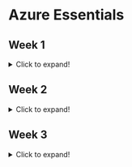 
# Azure Essentials 

## Week 1
<details>
 <summary>Click to expand!</summary>
 
### Module 1 - Azure Landscape & Design Patterns - An Overview (~15 mins)
<details>
  <summary>Click to expand!</summary>
  
  ## Heading
  1. A numbered
  2. list
     * With some
     * Sub bullets
</details>

### Module 2 - Why use Azure Cloud? (~15 mins)
<details>
  <summary>Click to expand!</summary>
  
  ## Heading
  1. A numbered
  2. list
     * With some
     * Sub bullets
</details>

### Module 3 - AWS vs Azure - A Perspective (~5 mins)
<details>
  <summary>Click to expand!</summary>
  
  ## Heading
  1. A numbered
  2. list
     * With some
     * Sub bullets
</details>

### Module 4 - Introduction to Microsoft Azure (~15 mins)
<details>
  <summary>Click to expand!</summary>
  
  ## Heading
  1. A numbered
  2. list
     * With some
     * Sub bullets
</details>

### Module 5 - Azure Virtual Machines (~15mins)
<details>
  <summary>Click to expand!</summary>
  
  ## Heading
  1. A numbered
  2. list
     * With some
     * Sub bullets
</details>

### Module 6 - Availability Sets in Azure (~25mins)
<details>
  <summary>Click to expand!</summary>
  
  ## Heading
  1. A numbered
  2. list
     * With some
     * Sub bullets
</details>

### Module 7 - Azure App Service Plan, Resource Groups (~15 mins)
<details>
  <summary>Click to expand!</summary>
  
  ## Heading
  1. A numbered
  2. list
     * With some
     * Sub bullets
</details>
</details>

## Week 2
<details>
  <summary>Click to expand!</summary>
  
### Module 8 - Azure Storage, Blob Storage (~40 mins)
<details>
  <summary>Click to expand!</summary>
  
  ## Heading
  1. A numbered
  2. list
     * With some
     * Sub bullets
</details>

### Module 9 - Azure Table (~10 mins)
<details>
  <summary>Click to expand!</summary>
  
  ## Heading
  1. A numbered
  2. list
     * With some
     * Sub bullets
</details>

### Module 10 - Traffic Manager in Azure (~20mins)
<details>
  <summary>Click to expand!</summary>
  
  ## Heading
  1. A numbered
  2. list
     * With some
     * Sub bullets
</details>

### Module 11 - Networking (~40 mins)
<details>
  <summary>Click to expand!</summary>
  
  ## Heading
  1. A numbered
  2. list
     * With some
     * Sub bullets
</details>

### Module 12 - Azure Web API App (~10 mins)
<details>
  <summary>Click to expand!</summary>
  
  ## Heading
  1. A numbered
  2. list
     * With some
     * Sub bullets
</details>

### Module 13 - Storage Queue (~10 mins)
<details>
  <summary>Click to expand!</summary>
  
  ## Heading
  1. A numbered
  2. list
     * With some
     * Sub bullets
</details>

### Module 14 - Azure Redis Cache (~15 mins)
<details>
  <summary>Click to expand!</summary>
  
  ## Heading
  1. A numbered
  2. list
     * With some
     * Sub bullets
</details>

### Module 15 - Azure Cosmos DB (~25 mins)
<details>
  <summary>Click to expand!</summary>
  
  ## Heading
  1. A numbered
  2. list
     * With some
     * Sub bullets
</details>

### Module 16 - Azure SQL (~10 mins)
<details>
  <summary>Click to expand!</summary>
  
  ## Heading
  1. A numbered
  2. list
     * With some
     * Sub bullets
</details>

### Module 17 - Azure API Management Gateway (~30mins)
<details>
  <summary>Click to expand!</summary>
  
  ## Heading
  1. A numbered
  2. list
     * With some
     * Sub bullets
</details>

### Module 18 - Identity Management in Azure (~30mins)
<details>
  <summary>Click to expand!</summary>
  
  ## Heading
  1. A numbered
  2. list
     * With some
     * Sub bullets
</details>

### Module 19 - Azure Service Bus (~20mins)
<details>
  <summary>Click to expand!</summary>
  
  ## Heading
  1. A numbered
  2. list
     * With some
     * Sub bullets
</details>

### Module 20 - Azure Cognitive Services (~35mins)
<details>
  <summary>Click to expand!</summary>
  
  ## Heading
  1. A numbered
  2. list
     * With some
     * Sub bullets
</details>

### Module 21 - Serverless Computing (~30mins)
<details>
  <summary>Click to expand!</summary>
  
  ## Heading
  1. A numbered
  2. list
     * With some
     * Sub bullets
</details>

### Module 22 - Azure Logic Apps (~25mins)
<details>
  <summary>Click to expand!</summary>
  
  ## Heading
  1. A numbered
  2. list
     * With some
     * Sub bullets
</details>


</details>

## Week 3
<details>
  <summary>Click to expand!</summary>
   
### Module 22 - Azure IoT(~30mins)
<details>
  <summary>Click to expand!</summary>
  
  ## Heading
  1. A numbered
  2. list
     * With some
     * Sub bullets
</details>

### Module 23 - Azure Event Hub (~30mins)
<details>
  <summary>Click to expand!</summary>
  
  ## Heading
  1. A numbered
  2. list
     * With some
     * Sub bullets
</details>

### Module 24 - Azure IoT Hub (~20mins)
<details>
  <summary>Click to expand!</summary>
  
  ## Heading
  1. A numbered
  2. list
     * With some
     * Sub bullets
</details>

### Module 25 - Azure Security Center (~20 mins)
<details>
  <summary>Click to expand!</summary>
  
  ## Heading
  1. A numbered
  2. list
     * With some
     * Sub bullets
</details>

### Module 26 - Azure Monitor (Application Logging) (~20mins)
<details>
  <summary>Click to expand!</summary>
  
  ## Heading
  1. A numbered
  2. list
     * With some
     * Sub bullets
</details>

### Module 27 - Azure Log Analytics(~10mins)
<details>
  <summary>Click to expand!</summary>
  
  ## Heading
  1. A numbered
  2. list
     * With some
     * Sub bullets
</details>

### Module 28 - Azure Key Vault(~10mins)
<details>
  <summary>Click to expand!</summary>
  
  ## Heading
  1. A numbered
  2. list
     * With some
     * Sub bullets
</details>

### Module 29 - Azure Service Fabric - Part 1(~30mins)
<details>
  <summary>Click to expand!</summary>
  
  ## Heading
  1. A numbered
  2. list
     * With some
     * Sub bullets
</details>

### Module 30 - Azure Service Fabric - Part 2 (Demo)(~20mins)
<details>
  <summary>Click to expand!</summary>
  
  ## Heading
  1. A numbered
  2. list
     * With some
     * Sub bullets
</details>

### Module 31 - Azure Data(~20mins)
<details>
  <summary>Click to expand!</summary>
  
  ## Heading
  1. A numbered
  2. list
     * With some
     * Sub bullets
</details>

### Module 32 - Azure SQL Data Warehouse(~10mins)
<details>
  <summary>Click to expand!</summary>
  
  ## Heading
  1. A numbered
  2. list
     * With some
     * Sub bullets
</details>


</details>
